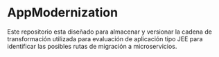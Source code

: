 # AppModernization
Este repositorio esta diseñado para almacenar y versionar la cadena de transformación utilizada para evaluación de aplicación tipo JEE para identificar las posibles rutas de migración a microservicios.
